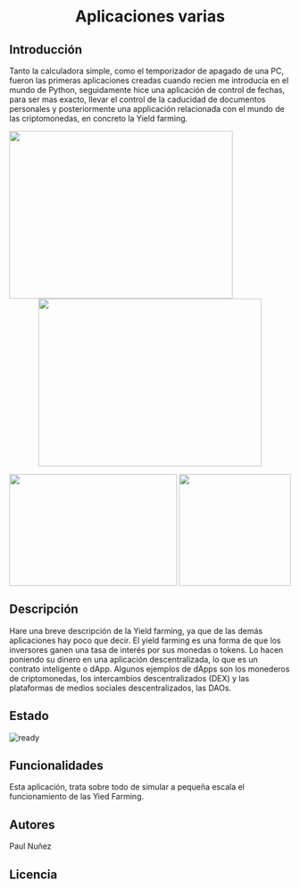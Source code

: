 # <h1 align="center"> Aplicaciones varias </h1>

## Introducción

Tanto la calculadora simple, como el temporizador de apagado de una PC, fueron las primeras aplicaciones creadas cuando recien me introducía en el mundo de Python, 
seguidamente hice una aplicación de control de fechas, para ser mas exacto, llevar el control de la caducidad de documentos personales y posteriormente una applicación relacionada con el mundo de las criptomonedas, en concreto la Yield farming.

<img align="left" width="400" height="300" src="https://github.com/Paul243654/Aplicaciones_varias/assets/112754073/6ee8efbd-fec1-4a73-9552-ce0ec1f9aea7"> 

<p align="center">
  <img width="400" height="300" src="https://github.com/Paul243654/Aplicaciones_varias/assets/112754073/1411a2d9-511d-4fd9-ad37-37696e20ffbb">
</p>


<img align="left" width="300" height="200" src="https://github.com/Paul243654/Aplicaciones_varias/assets/112754073/0788c399-2685-499d-9327-736bfe2b9d6a">

<p align="center">
  <img width="200" height="200" src="https://github.com/Paul243654/Aplicaciones_varias/assets/112754073/59105dfe-4ef2-4f04-b173-4d41f4812ffa">
</p>



## Descripción

Hare una breve descripción de la Yield farming, ya que de las demás aplicaciones hay poco que decir.
El yield farming es una forma de que los inversores ganen una tasa de interés por sus monedas o tokens.
Lo hacen poniendo su dinero en una aplicación descentralizada, lo que es un contrato inteligente o dApp.
Algunos ejemplos de dApps son los monederos de criptomonedas, los intercambios descentralizados (DEX) y las plataformas de medios sociales descentralizados, las DAOs.

## Estado

![ready](https://github.com/Paul243654/Aplicaciones_varias/assets/112754073/bc8aadd7-2e94-4ae9-a6a6-58d870bf1d9f)


## Funcionalidades

Esta aplicación, trata sobre todo de simular a pequeña escala el funcionamiento de las Yied Farming.

## Autores

Paul Nuñez

## Licencia

